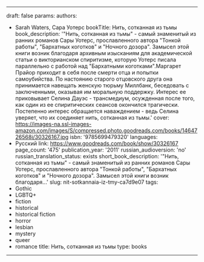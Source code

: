 ---
draft: false
params:
  authors:
  - Sarah Waters, Сара Уотерс
  bookTitle: Нить, сотканная из тьмы
  book_description: '"Нить, сотканная из тьмы" - самый знаменитый из ранних романов
    Сары Уотерс, прославленного автора "Тонкой работы", "Бархатных коготков" и "Ночного
    дозора". Замысел этой книги возник благодаря архивным изысканиям для академической
    статьи о викторианском спиритизме, которую Уотерс писала параллельно с работой
    над "Бархатными коготками".Маргарет Прайор приходит в себя после смерти отца и
    попытки самоубийства. По настоянию старого отцовского друга она принимается навещать
    женскую тюрьму Миллбанк, беседовать с заключенными, оказывая им моральную поддержку.
    Интерес ее приковывает Селина Дауэс - трансмедиум, осужденная после того, как
    один из ее спиритических сеансов окончился трагически. Постепенно интерес обращается
    наваждением - ведь Селина уверяет, что их соединяет нить, сотканная из тьмы.'
  cover: https://images-na.ssl-images-amazon.com/images/S/compressed.photo.goodreads.com/books/1464726568i/30326167.jpg
  isbn: '9785699479320'
  languages:
  - Русский
  link: https://www.goodreads.com/book/show/30326167
  page_count: '475'
  publication_year: '2011'
  russian_audioversion: 'no'
  russian_translation_status: exists
  short_book_description: '"Нить, сотканная из тьмы" - самый знаменитый из ранних
    романов Сары Уотерс, прославленного автора "Тонкой работы", "Бархатных коготков"
    и "Ночного дозора". Замысел этой книги возник благодаря...'
  slug: nit-sotkannaia-iz-tmy-ca7d9e07
  tags:
  - Gothic
  - LGBTQ+
  - fiction
  - historical
  - historical fiction
  - horror
  - lesbian
  - mystery
  - queer
  - romance
title: Нить, сотканная из тьмы
type: books
------
